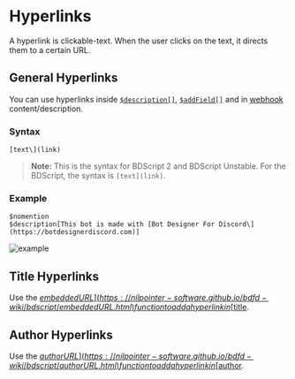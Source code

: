 # Hyperlinks
A hyperlink is clickable-text. When the user clicks on the text, it directs them to a certain URL.

## General Hyperlinks
You can use hyperlinks inside [`$description[]`](https://nilpointer-software.github.io/bdfd-wiki/bdscript/description.html), [`$addField[]`](https://nilpointer-software.github.io/bdfd-wiki/bdscript/addField.html) and in [webhook](https://nilpointer-software.github.io/bdfd-wiki/guides/webhooks.html) content/description.

### Syntax
```
[text\](link)
```
> **Note:** This is the syntax for BDScript 2 and BDScript Unstable. For the BDScript, the syntax is `[text](link)`.

### Example
```
$nomention
$description[This bot is made with [Bot Designer For Discord\](https://botdesignerdiscord.com)]
```
![example](https://user-images.githubusercontent.com/69215413/127039004-e1a607b5-af0f-4761-9d33-954f7dcad155.png)

## Title Hyperlinks
Use the [$embeddedURL](https://nilpointer-software.github.io/bdfd-wiki/bdscript/embeddedURL.html) function to add a hyperlink in [$title](https://nilpointer-software.github.io/bdfd-wiki/bdscript/title.html).

## Author Hyperlinks
Use the [$authorURL](https://nilpointer-software.github.io/bdfd-wiki/bdscript/authorURL.html) function to add a hyperlink in [$author](https://nilpointer-software.github.io/bdfd-wiki/bdscript/title.html).
